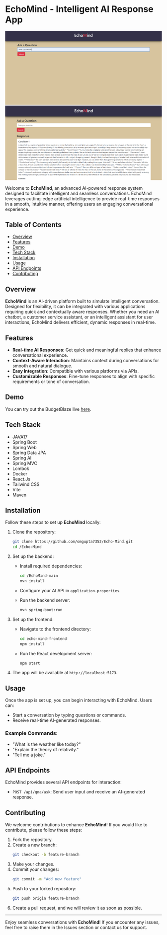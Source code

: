 # EchoMind - Intelligent AI Response App

![ECHOMIND](echomind1.png)
![](echomind2.png)

Welcome to **EchoMind**, an advanced AI-powered response system designed to facilitate intelligent and seamless conversations. EchoMind leverages cutting-edge artificial intelligence to provide real-time responses in a smooth, intuitive manner, offering users an engaging conversational experience.

## Table of Contents

- [Overview](#overview)
- [Features](#features)
- [Demo](#demo)
- [Tech Stack](#tech-stack)
- [Installation](#installation)
- [Usage](#usage)
- [API Endpoints](#api-endpoints)
- [Contributing](#contributing)

## Overview

**EchoMind** is an AI-driven platform built to simulate intelligent conversation. Designed for flexibility, it can be integrated with various applications requiring quick and contextually aware responses. Whether you need an AI chatbot, a customer service assistant, or an intelligent assistant for user interactions, EchoMind delivers efficient, dynamic responses in real-time.

## Features

- **Real-time AI Responses**: Get quick and meaningful replies that enhance conversational experience.
- **Context-Aware Interaction**: Maintains context during conversations for smooth and natural dialogue.
- **Easy Integration**: Compatible with various platforms via APIs.
- **Customizable Responses**: Fine-tune responses to align with specific requirements or tone of conversation.

## Demo

You can try out the BudgetBlaze live [here](https://echoomind.netlify.app/).


## Tech Stack

- JAVA17
- Spring Boot
- Spring Web
- Spring Data JPA
- Spring AI
- Spring MVC
- Lombok
- Docker
- React.Js
- Tailwind CSS
- Vite
- Maven

## Installation

Follow these steps to set up **EchoMind** locally:

1. Clone the repository:
    ```bash
    git clone https://github.com/omgupta7352/Echo-Mind.git
    cd /Echo-Mind
    ```

2. Set up the backend:
    - Install required dependencies:
        ```bash
        cd /EchoMind-main
        mvn install
        ```
    - Configure your AI API in `application.properties`.

    - Run the backend server:
        ```bash
        mvn spring-boot:run
        ```

3. Set up the frontend:
    - Navigate to the frontend directory:
        ```bash
        cd echo-mind-frontend
        npm install
        ```
    - Run the React development server:
        ```bash
        npm start
        ```

4. The app will be available at `http://localhost:5173`.

## Usage

Once the app is set up, you can begin interacting with EchoMind. Users can:

- Start a conversation by typing questions or commands.
- Receive real-time AI-generated responses.

### Example Commands:

- "What is the weather like today?"
- "Explain the theory of relativity."
- "Tell me a joke."

## API Endpoints

EchoMind provides several API endpoints for interaction:

- `POST /api/qna/ask`: Send user input and receive an AI-generated response.

## Contributing

We welcome contributions to enhance **EchoMind**! If you would like to contribute, please follow these steps:

1. Fork the repository.
2. Create a new branch:
    ```bash
    git checkout -b feature-branch
    ```
3. Make your changes.
4. Commit your changes:
    ```bash
    git commit -m "Add new feature"
    ```
5. Push to your forked repository:
    ```bash
    git push origin feature-branch
    ```
6. Create a pull request, and we will review it as soon as possible.


---

Enjoy seamless conversations with **EchoMind**! If you encounter any issues, feel free to raise them in the Issues section or contact us for support.
